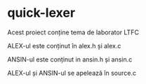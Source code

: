 # quick-lexer
Acest proiect conține tema de laborator LTFC

ALEX-ul este conținut în alex.h și alex.c

ANSIN-ul este conținut in ansin.h și ansin.c

ALEX-ul și ANSIN-ul se apelează în source.c

